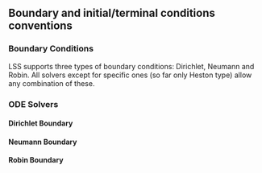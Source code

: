 ## Boundary and initial/terminal conditions conventions

### Boundary Conditions

LSS supports three types of boundary conditions: Dirichlet, Neumann and Robin. All solvers except for specific ones (so far only Heston type) allow any combination of these. 

### ODE Solvers

#### Dirichlet Boundary

#### Neumann Boundary

#### Robin Boundary



